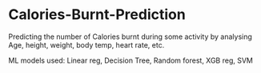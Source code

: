 # Calories-Burnt-Prediction

Predicting the number of Calories burnt during some activity by analysing Age, height, weight, body temp, heart rate, etc.

ML models used: Linear reg, Decision Tree, Random forest, XGB reg, SVM
